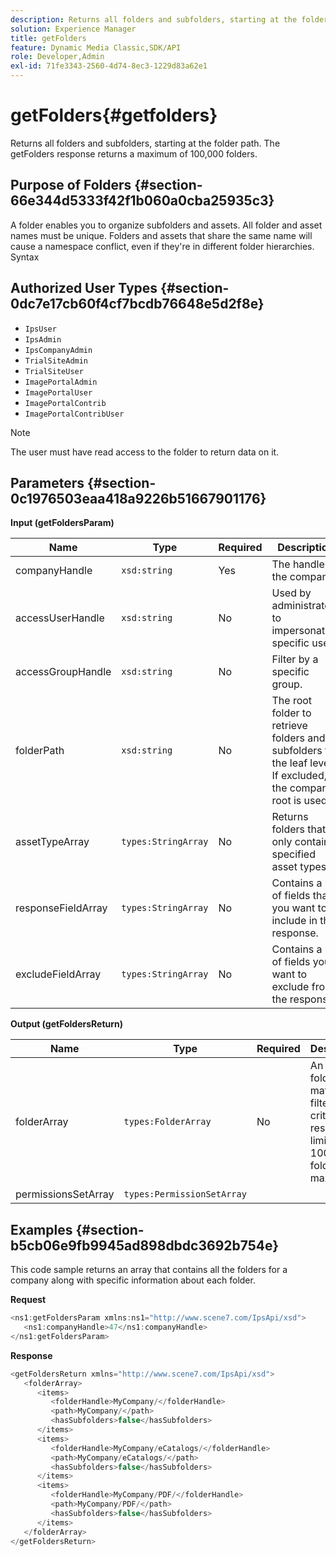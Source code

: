 ```yaml
---
description: Returns all folders and subfolders, starting at the folder path. The getFolders response returns a maximum of 100,000 folders.
solution: Experience Manager
title: getFolders
feature: Dynamic Media Classic,SDK/API
role: Developer,Admin
exl-id: 71fe3343-2560-4d74-8ec3-1229d83a62e1
---
```

# getFolders{#getfolders}

Returns all folders and subfolders, starting at the folder path. The getFolders response returns a maximum of 100,000 folders.

## Purpose of Folders {#section-66e344d5333f42f1b060a0cba25935c3}

A folder enables you to organize subfolders and assets. All folder and asset names must be unique. Folders and assets that share the same name will cause a namespace conflict, even if they're in different folder hierarchies. 
Syntax 

## Authorized User Types {#section-0dc7e17cb60f4cf7bcdb76648e5d2f8e}

* `IpsUser` 
* `IpsAdmin` 
* `IpsCompanyAdmin` 
* `TrialSiteAdmin` 
* `TrialSiteUser` 
* `ImagePortalAdmin` 
* `ImagePortalUser` 
* `ImagePortalContrib` 
* `ImagePortalContribUser`

>[!NOTE]
>
>The user must have read access to the folder to return data on it.

## Parameters {#section-0c1976503eaa418a9226b51667901176}

**Input (getFoldersParam)** 

|  Name  | Type  | Required  | Description  |
|---|---|---|---|
|  companyHandle  | `xsd:string`  | Yes  | The handle to the company.  |
|  accessUserHandle  | `xsd:string`  | No  | Used by administrators to impersonate a specific user.  |
|  accessGroupHandle  | `xsd:string`  | No  | Filter by a specific group.  |
|  folderPath  | `xsd:string`  | No  | The root folder to retrieve folders and all subfolders to the leaf level. If excluded, the company root is used.  |
|  assetTypeArray  | `types:StringArray`  | No  | Returns folders that only contain specified asset types.  |
|  responseFieldArray  | `types:StringArray`  | No  | Contains a list of fields that you want to include in the response.  |
|  excludeFieldArray  | `types:StringArray`  | No  | Contains a list of fields you want to exclude from the response.  |

**Output (getFoldersReturn)** 

|  Name  | Type  | Required  | Description  |
|---|---|---|---|
|  folderArray  | `types:FolderArray`  | No  | An array of folders that match the filter criteria. The response is limited to 100,000 folders maximum.  |
|  permissionsSetArray  | `types:PermissionSetArray`  |  |  |

## Examples {#section-b5cb06e9fb9945ad898dbdc3692b754e}

This code sample returns an array that contains all the folders for a company along with specific information about each folder.

**Request** 

```java
<ns1:getFoldersParam xmlns:ns1="http://www.scene7.com/IpsApi/xsd">
   <ns1:companyHandle>47</ns1:companyHandle>
</ns1:getFoldersParam>
```

**Response** 

```java
<getFoldersReturn xmlns="http://www.scene7.com/IpsApi/xsd">
   <folderArray>
      <items>
         <folderHandle>MyCompany/</folderHandle>
         <path>MyCompany/</path>
         <hasSubfolders>false</hasSubfolders>
      </items>
      <items>
         <folderHandle>MyCompany/eCatalogs/</folderHandle>
         <path>MyCompany/eCatalogs/</path>
         <hasSubfolders>false</hasSubfolders>
      </items>
      <items>
         <folderHandle>MyCompany/PDF/</folderHandle>
         <path>MyCompany/PDF/</path>
         <hasSubfolders>false</hasSubfolders>
      </items>
   </folderArray>
</getFoldersReturn>
```
